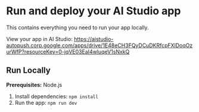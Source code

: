 # Run and deploy your AI Studio app

This contains everything you need to run your app locally.

View your app in AI Studio: https://aistudio-autopush.corp.google.com/apps/drive/1E48eCH3FQyDCuDKRfcpFXlDoqOzurWfP?resourceKey=0-jqVE03EaI4wluqeV1sNxkQ

## Run Locally

**Prerequisites:**  Node.js


1. Install dependencies:
   `npm install`
2. Run the app:
   `npm run dev`
